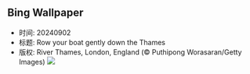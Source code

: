 ## Bing Wallpaper
- 时间: 20240902
- 标题: Row your boat gently down the Thames
- 版权: River Thames, London, England (© Puthipong Worasaran/Getty Images)
![](https://cn.bing.com/th?id=OHR.ThamesLondon_EN-US9385705885_UHD.jpg&rf=LaDigue_UHD.jpg&pid=hp&w=3840&h=2160&rs=1&c=4)
